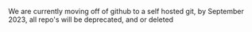 We are currently moving off of github to a self hosted git, by September 2023, all repo's will be deprecated, and or deleted

